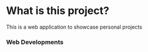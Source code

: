 # What is this project?
This is a web application to showcase personal projects
### Web Developments